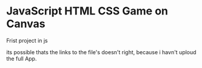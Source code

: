 # JavaScript HTML CSS Game on Canvas
Frist project in js

its possible thats the links to the file's doesn't right, because i havn't uploud the full App. 
